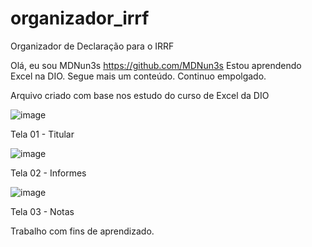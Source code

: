 # organizador_irrf
Organizador de Declaração para o IRRF

Olá, eu sou MDNun3s https://github.com/MDNun3s 
Estou aprendendo Excel na DIO. Segue mais um conteúdo. Continuo empolgado.

Arquivo criado com base nos estudo do curso de Excel da DIO

![image](https://github.com/user-attachments/assets/f1f00f83-a3c4-4bbd-ad2d-918ff8cfd1d6)

Tela 01 - Titular

![image](https://github.com/user-attachments/assets/c7de93a8-4039-448e-b813-d5f5ea4b0904)

Tela 02 - Informes

![image](https://github.com/user-attachments/assets/28b1b9b8-1d61-4b8e-9187-57d0b085363f)

Tela 03 - Notas

Trabalho com fins de aprendizado.
